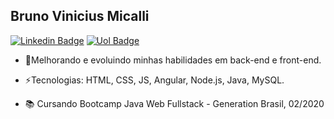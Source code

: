 ## Bruno Vinicius Micalli

[![Linkedin Badge](https://img.shields.io/badge/-BrunoMicalli-blue?style=flat-square&logo=Linkedin&logoColor=white&link=https://www.linkedin.com/in/brunomicalli/)](https://www.linkedin.com/in/brunomicalli/)
[![Uol Badge](https://img.shields.io/badge/-bruno.micalli@uol.com.br-c14438?style=flat-square&logo=Mail.Ru&logoColor=white&link=mailto:bruno.micalli@uol.com.br)](mailto:bruno.micalli@uol.com.br)

- 🌱Melhorando e evoluindo minhas habilidades em back-end e front-end.

- ⚡Tecnologias: HTML, CSS, JS, Angular, Node.js, Java, MySQL.

- 📚 Cursando Bootcamp Java Web Fullstack - Generation Brasil, 02/2020
